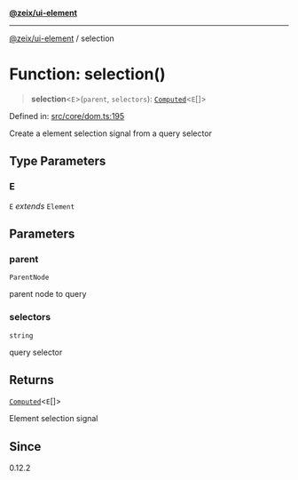 [**@zeix/ui-element**](../README.md)

***

[@zeix/ui-element](../globals.md) / selection

# Function: selection()

> **selection**\<`E`\>(`parent`, `selectors`): [`Computed`](../type-aliases/Computed.md)\<`E`[]\>

Defined in: [src/core/dom.ts:195](https://github.com/zeixcom/ui-element/blob/bd4ae3ed0a4d2790834ffe22cb9cd0696e3104c4/src/core/dom.ts#L195)

Create a element selection signal from a query selector

## Type Parameters

### E

`E` *extends* `Element`

## Parameters

### parent

`ParentNode`

parent node to query

### selectors

`string`

query selector

## Returns

[`Computed`](../type-aliases/Computed.md)\<`E`[]\>

Element selection signal

## Since

0.12.2
